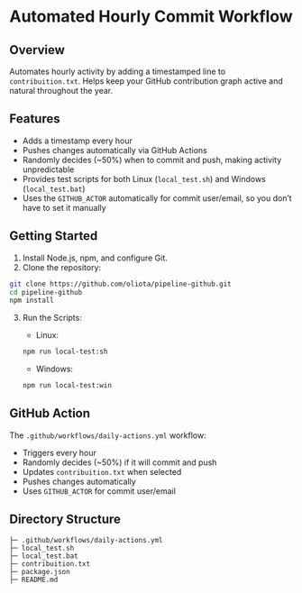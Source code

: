 # Automated Hourly Commit Workflow

## Overview

Automates hourly activity by adding a timestamped line to `contribuition.txt`. Helps keep your GitHub contribution graph active and natural throughout the year.

## Features

* Adds a timestamp every hour
* Pushes changes automatically via GitHub Actions
* Randomly decides (\~50%) when to commit and push, making activity unpredictable
* Provides test scripts for both Linux (`local_test.sh`) and Windows (`local_test.bat`)
* Uses the `GITHUB_ACTOR` automatically for commit user/email, so you don’t have to set it manually

## Getting Started

1. Install Node.js, npm, and configure Git.
2. Clone the repository:

```bash
git clone https://github.com/oliota/pipeline-github.git
cd pipeline-github
npm install
```

3. Run the Scripts:

   * Linux:

   ```bash
   npm run local-test:sh
   ```

   * Windows:

   ```bash
   npm run local-test:win
   ```

## GitHub Action

The `.github/workflows/daily-actions.yml` workflow:

* Triggers every hour
* Randomly decides (\~50%) if it will commit and push
* Updates `contribuition.txt` when selected
* Pushes changes automatically
* Uses `GITHUB_ACTOR` for commit user/email

## Directory Structure

```root
├─ .github/workflows/daily-actions.yml
├─ local_test.sh
├─ local_test.bat
├─ contribuition.txt
├─ package.json
├─ README.md
```
